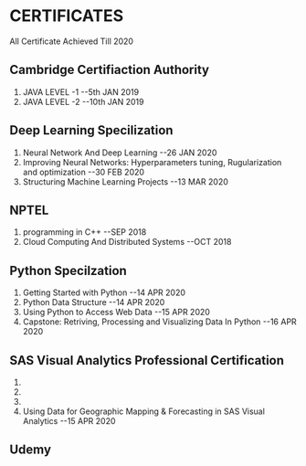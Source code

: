 # CERTIFICATES
All Certificate Achieved Till 2020

## Cambridge Certifiaction Authority
1. JAVA LEVEL -1      --5th JAN 2019
2. JAVA LEVEL -2      --10th JAN 2019

## Deep Learning Specilization
1. Neural Network And Deep Learning                                                   --26 JAN 2020
2. Improving Neural Networks: Hyperparameters tuning, Rugularization and optimization --30 FEB 2020
3. Structuring Machine Learning Projects                                              --13 MAR 2020

## NPTEL
1. programming in C++                                                                 --SEP 2018
2. Cloud Computing And Distributed Systems                                            --OCT 2018

## Python Specilzation
1. Getting Started with Python                                                        --14 APR 2020
2. Python Data Structure                                                              --14 APR 2020
3. Using Python to Access Web Data                                                    --15 APR 2020
5. Capstone: Retriving, Processing and Visualizing Data In Python                     --16 APR 2020

## SAS Visual Analytics Professional Certification
1.
2.
3.
4. Using Data for Geographic Mapping & Forecasting in SAS Visual Analytics            --15 APR 2020
## Udemy
